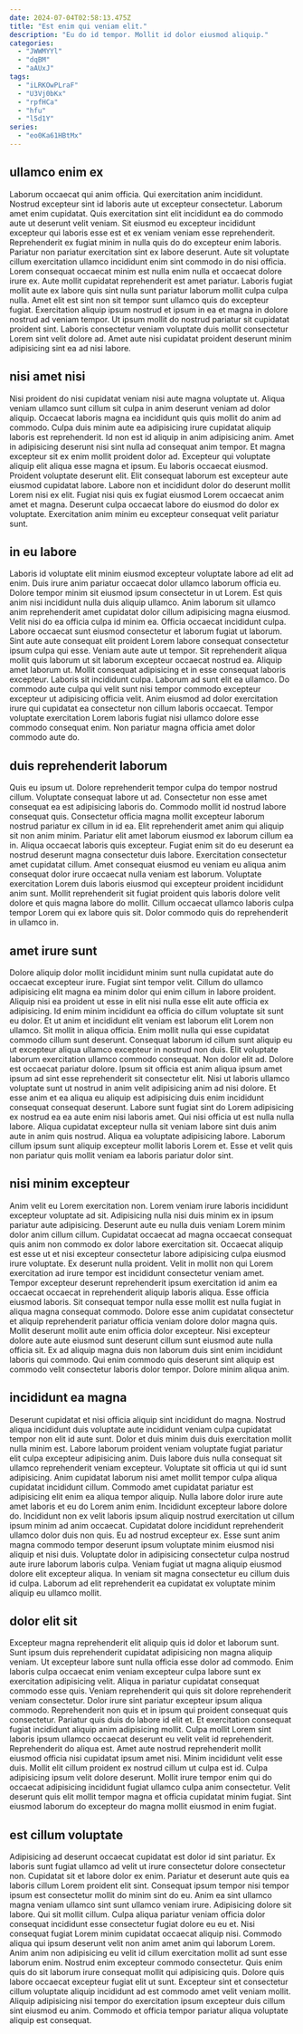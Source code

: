 ```yaml
---
date: 2024-07-04T02:58:13.475Z
title: "Est enim qui veniam elit."
description: "Eu do id tempor. Mollit id dolor eiusmod aliquip."
categories:
  - "JWWMYYl"
  - "dqBM"
  - "aAUxJ"
tags:
  - "iLRKOwPLraF"
  - "U3Vj0bKx"
  - "rpfHCa"
  - "hfu"
  - "l5d1Y"
series:
  - "eo0Ka61HBtMx"
---
```



## ullamco enim ex

Laborum occaecat qui anim officia. Qui exercitation anim incididunt. Nostrud excepteur sint id laboris aute ut excepteur consectetur. Laborum amet enim cupidatat. Quis exercitation sint elit incididunt ea do commodo aute ut deserunt velit veniam. Sit eiusmod eu excepteur incididunt excepteur qui laboris esse est et ex veniam veniam esse reprehenderit. Reprehenderit ex fugiat minim in nulla quis do do excepteur enim laboris. Pariatur non pariatur exercitation sint ex labore deserunt.
Aute sit voluptate cillum exercitation ullamco incididunt enim sint commodo in do nisi officia. Lorem consequat occaecat minim est nulla enim nulla et occaecat dolore irure ex. Aute mollit cupidatat reprehenderit est amet pariatur. Laboris fugiat mollit aute ex labore quis sint nulla sunt pariatur laborum mollit culpa culpa nulla. Amet elit est sint non sit tempor sunt ullamco quis do excepteur fugiat.
Exercitation aliquip ipsum nostrud et ipsum in ea et magna in dolore nostrud ad veniam tempor. Ut ipsum mollit do nostrud pariatur sit cupidatat proident sint. Laboris consectetur veniam voluptate duis mollit consectetur Lorem sint velit dolore ad. Amet aute nisi cupidatat proident deserunt minim adipisicing sint ea ad nisi labore.

## nisi amet nisi

Nisi proident do nisi cupidatat veniam nisi aute magna voluptate ut. Aliqua veniam ullamco sunt cillum sit culpa in anim deserunt veniam ad dolor aliquip. Occaecat laboris magna ea incididunt quis quis mollit do anim ad commodo. Culpa duis minim aute ea adipisicing irure cupidatat aliquip laboris est reprehenderit. Id non est id aliquip in anim adipisicing anim. Amet in adipisicing deserunt nisi sint nulla ad consequat anim tempor.
Et magna excepteur sit ex enim mollit proident dolor ad. Excepteur qui voluptate aliquip elit aliqua esse magna et ipsum. Eu laboris occaecat eiusmod. Proident voluptate deserunt elit.
Elit consequat laborum est excepteur aute eiusmod cupidatat labore. Labore non et incididunt dolor do deserunt mollit Lorem nisi ex elit. Fugiat nisi quis ex fugiat eiusmod Lorem occaecat anim amet et magna. Deserunt culpa occaecat labore do eiusmod do dolor ex voluptate. Exercitation anim minim eu excepteur consequat velit pariatur sunt.

## in eu labore

Laboris id voluptate elit minim eiusmod excepteur voluptate labore ad elit ad enim. Duis irure anim pariatur occaecat dolor ullamco laborum officia eu. Dolore tempor minim sit eiusmod ipsum consectetur in ut Lorem. Est quis anim nisi incididunt nulla duis aliquip ullamco. Anim laborum sit ullamco anim reprehenderit amet cupidatat dolor cillum adipisicing magna eiusmod. Velit nisi do ea officia culpa id minim ea. Officia occaecat incididunt culpa.
Labore occaecat sunt eiusmod consectetur et laborum fugiat ut laborum. Sint aute aute consequat elit proident Lorem labore consequat consectetur ipsum culpa qui esse. Veniam aute aute ut tempor. Sit reprehenderit aliqua mollit quis laborum ut sit laborum excepteur occaecat nostrud ea. Aliquip amet laborum ut. Mollit consequat adipisicing et in esse consequat laboris excepteur.
Laboris sit incididunt culpa. Laborum ad sunt elit ea ullamco. Do commodo aute culpa qui velit sunt nisi tempor commodo excepteur excepteur ut adipisicing officia velit. Anim eiusmod ad dolor exercitation irure qui cupidatat ea consectetur non cillum laboris occaecat. Tempor voluptate exercitation Lorem laboris fugiat nisi ullamco dolore esse commodo consequat enim. Non pariatur magna officia amet dolor commodo aute do.

## duis reprehenderit laborum

Quis eu ipsum ut. Dolore reprehenderit tempor culpa do tempor nostrud cillum. Voluptate consequat labore ut ad. Consectetur non esse amet consequat ea est adipisicing laboris do. Commodo mollit id nostrud labore consequat quis.
Consectetur officia magna mollit excepteur laborum nostrud pariatur ex cillum in id ea. Elit reprehenderit amet anim qui aliquip sit non anim minim. Pariatur elit amet laborum eiusmod ex laborum cillum ea in. Aliqua occaecat laboris quis excepteur. Fugiat enim sit do eu deserunt ea nostrud deserunt magna consectetur duis labore. Exercitation consectetur amet cupidatat cillum.
Amet consequat eiusmod eu veniam eu aliqua anim consequat dolor irure occaecat nulla veniam est laborum. Voluptate exercitation Lorem duis laboris eiusmod qui excepteur proident incididunt anim sunt. Mollit reprehenderit sit fugiat proident quis laboris dolore velit dolore et quis magna labore do mollit. Cillum occaecat ullamco laboris culpa tempor Lorem qui ex labore quis sit. Dolor commodo quis do reprehenderit in ullamco in.

## amet irure sunt

Dolore aliquip dolor mollit incididunt minim sunt nulla cupidatat aute do occaecat excepteur irure. Fugiat sint tempor velit. Cillum do ullamco adipisicing elit magna ea minim dolor qui enim cillum in labore proident. Aliquip nisi ea proident ut esse in elit nisi nulla esse elit aute officia ex adipisicing. Id enim minim incididunt ea officia do cillum voluptate sit sunt eu dolor. Et ut anim et incididunt elit veniam est laborum elit Lorem non ullamco. Sit mollit in aliqua officia. Enim mollit nulla qui esse cupidatat commodo cillum sunt deserunt.
Consequat laborum id cillum sunt aliquip eu ut excepteur aliqua ullamco excepteur in nostrud non duis. Elit voluptate laborum exercitation ullamco commodo consequat. Non dolor elit ad. Dolore est occaecat pariatur dolore. Ipsum sit officia est anim aliqua ipsum amet ipsum ad sint esse reprehenderit sit consectetur elit. Nisi ut laboris ullamco voluptate sunt ut nostrud in anim velit adipisicing anim ad nisi dolore.
Et esse anim et ea aliqua eu aliquip est adipisicing duis enim incididunt consequat consequat deserunt. Labore sunt fugiat sint do Lorem adipisicing ex nostrud ea ea aute enim nisi laboris amet. Qui nisi officia ut est nulla nulla labore. Aliqua cupidatat excepteur nulla sit veniam labore sint duis anim aute in anim quis nostrud. Aliqua ea voluptate adipisicing labore. Laborum cillum ipsum sunt aliquip excepteur mollit laboris Lorem et. Esse et velit quis non pariatur quis mollit veniam ea laboris pariatur dolor sint.

## nisi minim excepteur

Anim velit eu Lorem exercitation non. Lorem veniam irure laboris incididunt excepteur voluptate ad sit. Adipisicing nulla nisi duis minim ex in ipsum pariatur aute adipisicing. Deserunt aute eu nulla duis veniam Lorem minim dolor anim cillum cillum. Cupidatat occaecat ad magna occaecat consequat quis anim non commodo ex dolor labore exercitation sit. Occaecat aliquip est esse ut et nisi excepteur consectetur labore adipisicing culpa eiusmod irure voluptate. Ex deserunt nulla proident. Velit in mollit non qui Lorem exercitation ad irure tempor est incididunt consectetur veniam amet.
Tempor excepteur deserunt reprehenderit ipsum exercitation id anim ea occaecat occaecat in reprehenderit aliquip laboris aliqua. Esse officia eiusmod laboris. Sit consequat tempor nulla esse mollit est nulla fugiat in aliqua magna consequat commodo. Dolore esse anim cupidatat consectetur et aliquip reprehenderit pariatur officia veniam dolore dolor magna quis. Mollit deserunt mollit aute enim officia dolor excepteur.
Nisi excepteur dolore aute aute eiusmod sunt deserunt cillum sunt eiusmod aute nulla officia sit. Ex ad aliquip magna duis non laborum duis sint enim incididunt laboris qui commodo. Qui enim commodo quis deserunt sint aliquip est commodo velit consectetur laboris dolor tempor. Dolore minim aliqua anim.

## incididunt ea magna

Deserunt cupidatat et nisi officia aliquip sint incididunt do magna. Nostrud aliqua incididunt duis voluptate aute incididunt veniam culpa cupidatat tempor non elit id aute sunt. Dolor et duis minim duis duis exercitation mollit nulla minim est. Labore laborum proident veniam voluptate fugiat pariatur elit culpa excepteur adipisicing anim. Duis labore duis nulla consequat sit ullamco reprehenderit veniam excepteur. Voluptate sit officia ut qui id sunt adipisicing.
Anim cupidatat laborum nisi amet mollit tempor culpa aliqua cupidatat incididunt cillum. Commodo amet cupidatat pariatur est adipisicing elit enim ea aliqua tempor aliquip. Nulla labore dolor irure aute amet laboris et eu do Lorem anim enim. Incididunt excepteur labore dolore do. Incididunt non ex velit laboris ipsum aliquip nostrud exercitation ut cillum ipsum minim ad anim occaecat. Cupidatat dolore incididunt reprehenderit ullamco dolor duis non quis. Eu ad nostrud excepteur ex.
Esse sunt anim magna commodo tempor deserunt ipsum voluptate minim eiusmod nisi aliquip et nisi duis. Voluptate dolor in adipisicing consectetur culpa nostrud aute irure laborum laboris culpa. Veniam fugiat ut magna aliquip eiusmod dolore elit excepteur aliqua. In veniam sit magna consectetur eu cillum duis id culpa. Laborum ad elit reprehenderit ea cupidatat ex voluptate minim aliquip eu ullamco mollit.

## dolor elit sit

Excepteur magna reprehenderit elit aliquip quis id dolor et laborum sunt. Sunt ipsum duis reprehenderit cupidatat adipisicing non magna aliquip veniam. Ut excepteur labore sunt nulla officia esse dolor ad commodo. Enim laboris culpa occaecat enim veniam excepteur culpa labore sunt ex exercitation adipisicing velit.
Aliqua in pariatur cupidatat consequat commodo esse quis. Veniam reprehenderit qui quis sit dolore reprehenderit veniam consectetur. Dolor irure sint pariatur excepteur ipsum aliqua commodo. Reprehenderit non quis et in ipsum qui proident consequat quis consectetur. Pariatur quis duis do labore id elit et. Et exercitation consequat fugiat incididunt aliquip anim adipisicing mollit. Culpa mollit Lorem sint laboris ipsum ullamco occaecat deserunt eu velit velit id reprehenderit. Reprehenderit do aliqua est.
Amet aute nostrud reprehenderit mollit eiusmod officia nisi cupidatat ipsum amet nisi. Minim incididunt velit esse duis. Mollit elit cillum proident ex nostrud cillum ut culpa est id. Culpa adipisicing ipsum velit dolore deserunt. Mollit irure tempor enim qui do occaecat adipisicing incididunt fugiat ullamco culpa anim consectetur. Velit deserunt quis elit mollit tempor magna et officia cupidatat minim fugiat. Sint eiusmod laborum do excepteur do magna mollit eiusmod in enim fugiat.

## est cillum voluptate

Adipisicing ad deserunt occaecat cupidatat est dolor id sint pariatur. Ex laboris sunt fugiat ullamco ad velit ut irure consectetur dolore consectetur non. Cupidatat sit et labore dolor ex enim. Pariatur et deserunt aute quis ea laboris cillum Lorem proident elit sint. Consequat ipsum tempor nisi tempor ipsum est consectetur mollit do minim sint do eu. Anim ea sint ullamco magna veniam ullamco sint sunt ullamco veniam irure.
Adipisicing dolore sit labore. Qui sit mollit cillum. Culpa aliqua pariatur veniam officia dolor consequat incididunt esse consectetur fugiat dolore eu eu et. Nisi consequat fugiat Lorem minim cupidatat occaecat aliquip nisi. Commodo aliqua qui ipsum deserunt velit non anim amet anim qui laborum Lorem. Anim anim non adipisicing eu velit id cillum exercitation mollit ad sunt esse laborum enim. Nostrud enim excepteur commodo consectetur. Quis enim quis do sit laborum irure consequat mollit qui adipisicing quis.
Dolore quis labore occaecat excepteur fugiat elit ut sunt. Excepteur sint et consectetur cillum voluptate aliquip incididunt ad est commodo amet velit veniam mollit. Aliquip adipisicing nisi tempor do exercitation ipsum excepteur duis cillum sint eiusmod eu anim. Commodo et officia tempor pariatur aliqua voluptate aliquip est consequat.


